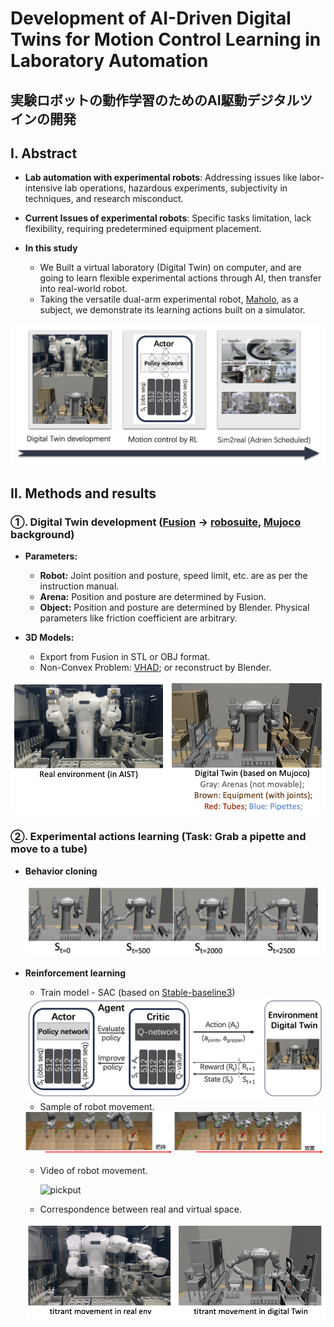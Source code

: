 # Development of AI-Driven Digital Twins for Motion Control Learning in Laboratory Automation 

## 実験ロボットの動作学習のためのAI駆動デジタルツインの開発

## Ⅰ. Abstract

* **Lab automation with experimental robots**: Addressing issues like labor-intensive lab operations, hazardous experiments, subjectivity in techniques, and research misconduct.

* **Current Issues of experimental robots**: Specific tasks limitation, lack flexibility, requiring predetermined equipment placement.

* **In this study**
  * We Built a virtual laboratory (Digital Twin) on computer, and are going to learn flexible experimental actions through AI, then transfer into real-world robot. 
  * Taking the versatile dual-arm experimental robot, [Maholo](https://www.aist.go.jp/aist_j/highlite/2015/vol3/index.html), as a subject, we demonstrate its learning actions built on a simulator.

<img src="./figures/abstract.png" alt="abstract"/> 



## Ⅱ. Methods and results

### ①. Digital Twin development ([Fusion](https://www.autodesk.co.jp/products/fusion-360) -> [robosuite](https://robosuite.ai/), [Mujoco](https://mujoco.org/) background)

* **Parameters:**
  * **Robot:** Joint position and posture, speed limit, etc. are as per the instruction manual.
  * **Arena:** Position and posture are determined by Fusion.
  * **Object:** Position and posture are determined by Blender. Physical parameters like friction coefficient are arbitrary.

* **3D Models:**
  * Export from Fusion in STL or OBJ format.
  * Non-Convex Problem: [VHAD](https://github.com/Unity-Technologies/VHACD); or reconstruct by Blender.

<img src="./figures/correspondence_env.png" alt="correspondence_env" />

### ②. Experimental actions learning (Task: Grab a pipette and move to a tube)

* **Behavior cloning**

  <img src="./figures/titrant_data.png" alt="titrant_data"/>

* **Reinforcement learning**

  * Train model - SAC (based on [Stable-baseline3](https://github.com/DLR-RM/stable-baselines3))

  <img src="./figures/model.png" alt="model"/>

  * Sample of robot movement.

  <img src="./figures/pickput.png" alt="pickput"/>

  * Video of robot movement.

    <img src="./videos/agent001_maholo_eefR_Move2Pipette.mp4" alt="pickput"/>
  
  * Correspondence between real and virtual space.
  
  <img src="./figures/correspondence_titrant.png" alt="correspondence_titrant" />

